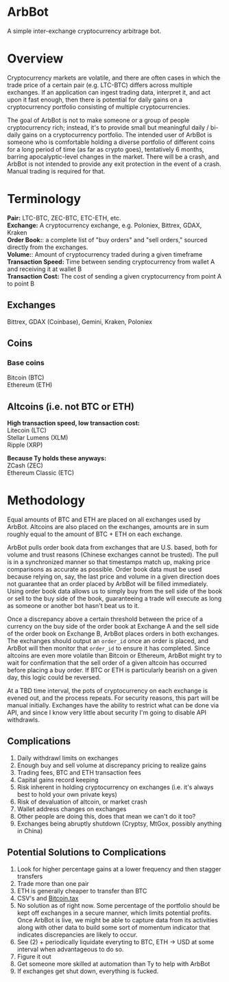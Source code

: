 # ArbBot
A simple inter-exchange cryptocurrency arbitrage bot.

# Overview
Cryptocurrency markets are volatile, and there are often cases in which the
trade price of a certain pair (e.g. LTC-BTC) differs across multiple exchanges. 
If an application can ingest trading data, interpret it, and act 
upon it fast enough, then there is potential for daily gains on a 
cryptocurrency portfolio consisting of multiple cryptocurrencies.

The goal of ArbBot is not to make someone or a group of people cryptocurrency 
rich; instead, it's to provide small but meaningful daily / bi-daily gains on 
a cryptocurrency portfolio. The intended user of ArbBot is someone who is 
comfortable holding a diverse portfolio of different coins for a long period of 
time (as far as crypto goes), tentatively 6 months, barring apocalyptic-level 
changes in the market. There will be a crash, and ArbBot 
is not intended to provide any exit protection in the event of a crash. 
Manual trading is required for that.  

# Terminology
**Pair:** LTC-BTC, ZEC-BTC, ETC-ETH, etc.  
**Exchange:** A cryptocurrency exchange, e.g. Poloniex, Bittrex, 
GDAX, Kraken   
**Order Book:**: a complete list of "buy orders" and "sell orders," sourced 
directly from the exchanges.  
**Volume:**: Amount of cryptocurrency traded during a given timeframe  
**Transaction Speed:** Time between sending cryptocurrency from wallet A and 
receiving it at wallet B  
**Transaction Cost:** The cost of sending a given cryptocurrency from point A 
to point B

## Exchanges
Bittrex, GDAX (Coinbase), Gemini, Kraken, Poloniex

## Coins
### Base coins
Bitcoin (BTC)  
Ethereum (ETH)

## Altcoins (i.e. not BTC or ETH)
**High transaction speed, low transaction cost:**  
Litecoin (LTC)  
Stellar Lumens (XLM)  
Ripple (XRP)  

**Because Ty holds these anyways:**  
ZCash (ZEC)  
Ethereum Classic (ETC)

# Methodology
Equal amounts of BTC and ETH are placed on all exchanges used by ArbBot. 
Altcoins are also placed on the exchanges, amounts are in sum roughly equal to 
the amount of BTC + ETH on each exchange.

ArbBot pulls order book data from exchanges that are U.S. based, both for 
volume and trust reasons (Chinese exchanges cannot be trusted). The pull is in 
a synchronized manner so that timestamps match up, making price comparisons as
accurate as possible. Order book data must be used because relying on, say, the 
last price and volume in a given direction does not guarantee that an order 
placed by ArbBot will be filled immediately. Using order book data allows us to 
simply buy from the sell side of the book or sell to the buy side of the book, 
guaranteeing a trade will execute as long as someone or another bot hasn't beat 
us to it.  

Once a discrepancy above a certain threshold between the price of a currency on 
the buy side of the order book at Exchange A and the sell side of the order book 
on Exchange B, ArbBot places orders in both exchanges. The exchanges should 
output an `order_id` once an order is placed, and ArbBot will then monitor that 
`order_id` to ensure it has completed. Since altcoins are even more volatile 
than Bitcoin or Ethereum, ArbBot might try to wait for confirmation that the 
sell order of a given altcoin has occurred before placing a buy order. If BTC 
or ETH is particularly bearish on a given day, this logic could be reversed.  

At a TBD time interval, the pots of cryptocurrency on each exchange is evened 
out, and the process repeats. For security reasons, this part will be manual 
initially. Exchanges have the ability to restrict what can be done via API, 
and since I know very little about security I'm going to disable API withdrawls.

## Complications
1. Daily withdrawl limits on exchanges
2. Enough buy and sell volume at discrepancy pricing to realize gains
3. Trading fees, BTC and ETH transaction fees
4. Capital gains record keeping
5. Risk inherent in holding cryptocurrency on exchanges (i.e. it's always best 
to hold your own private keys)
6. Risk of devaluation of altcoin, or market crash
7. Wallet address changes on exchanges
8. Other people are doing this, does that mean we can't do it too?
9. Exchanges being abruptly shutdown (Cryptsy, MtGox, possibly anything in China)

## Potential Solutions to Complications
1. Look for higher percentage gains at a lower frequency and then stagger transfers
2. Trade more than one pair
3. ETH is generally cheaper to transfer than BTC
4. CSV's and [Bitcoin.tax](https://bitcoin.tax)
5. No solution as of right now. Some percentage of the portfolio should be kept 
off exchanges in a secure manner, which limits potential profits. Once ArbBot is 
live, we might be able to capture data from its activities along with other data 
to build some sort of momentum indicator that indicates discrepancies are likely 
to occur.
6. See (2) + periodically liquidate everyting to BTC, ETH -> USD at some 
interval when advantageous to do so.
7. Figure it out
8. Get someone more skilled at automation than Ty to help with ArbBot
9. If exchanges get shut down, everything is fucked.